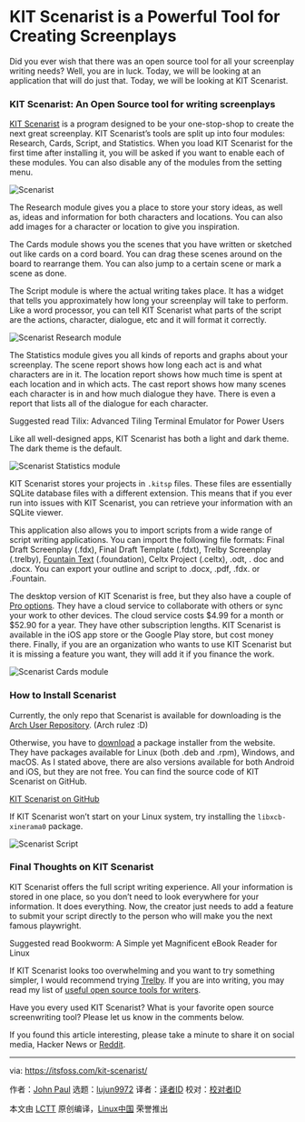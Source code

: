 [#]: collector: (lujun9972)
[#]: translator: ( )
[#]: reviewer: ( )
[#]: publisher: ( )
[#]: url: ( )
[#]: subject: (KIT Scenarist is a Powerful Tool for Creating Screenplays)
[#]: via: (https://itsfoss.com/kit-scenarist/)
[#]: author: (John Paul https://itsfoss.com/author/john/)

KIT Scenarist is a Powerful Tool for Creating Screenplays
======

Did you ever wish that there was an open source tool for all your screenplay writing needs? Well, you are in luck. Today, we will be looking at an application that will do just that. Today, we will be looking at KIT Scenarist.

### KIT Scenarist: An Open Source tool for writing screenplays

[KIT Scenarist][1] is a program designed to be your one-stop-shop to create the next great screenplay. KIT Scenarist’s tools are split up into four modules: Research, Cards, Script, and Statistics. When you load KIT Scenarist for the first time after installing it, you will be asked if you want to enable each of these modules. You can also disable any of the modules from the setting menu.

![Scenarist][2]

The Research module gives you a place to store your story ideas, as well as, ideas and information for both characters and locations. You can also add images for a character or location to give you inspiration.

The Cards module shows you the scenes that you have written or sketched out like cards on a cord board. You can drag these scenes around on the board to rearrange them. You can also jump to a certain scene or mark a scene as done.

The Script module is where the actual writing takes place. It has a widget that tells you approximately how long your screenplay will take to perform. Like a word processor, you can tell KIT Scenarist what parts of the script are the actions, character, dialogue, etc and it will format it correctly.

![Scenarist Research module][3]

The Statistics module gives you all kinds of reports and graphs about your screenplay. The scene report shows how long each act is and what characters are in it. The location report shows how much time is spent at each location and in which acts. The cast report shows how many scenes each character is in and how much dialogue they have. There is even a report that lists all of the dialogue for each character.

[][4]

Suggested read Tilix: Advanced Tiling Terminal Emulator for Power Users

Like all well-designed apps, KIT Scenarist has both a light and dark theme. The dark theme is the default.

![Scenarist Statistics module][5]

KIT Scenarist stores your projects in `.kitsp` files. These files are essentially SQLite database files with a different extension. This means that if you ever run into issues with KIT Scenarist, you can retrieve your information with an SQLite viewer.

This application also allows you to import scripts from a wide range of script writing applications. You can import the following file formats: Final Draft Screenplay (.fdx), Final Draft Template (.fdxt), Trelby Screenplay (.trelby), [Fountain Text][6] (.foundation), Celtx Project (.celtx), .odt, . doc and .docx. You can export your outline and script to .docx, .pdf, .fdx. or .Fountain.

The desktop version of KIT Scenarist is free, but they also have a couple of [Pro options][7]. They have a cloud service to collaborate with others or sync your work to other devices. The cloud service costs $4.99 for a month or $52.90 for a year. They have other subscription lengths. KIT Scenarist is available in the iOS app store or the Google Play store, but cost money there. Finally, if you are an organization who wants to use KIT Scenarist but it is missing a feature you want, they will add it if you finance the work.

![Scenarist Cards module][8]

### How to Install Scenarist

Currently, the only repo that Scenarist is available for downloading is the [Arch User Repository][9]. (Arch rulez :D)

Otherwise, you have to [download][10] a package installer from the website. They have packages available for Linux (both .deb and .rpm), Windows, and macOS. As I stated above, there are also versions available for both Android and iOS, but they are not free. You can find the source code of KIT Scenarist on GitHub.

[KIT Scenarist on GitHub][11]

If KIT Scenarist won’t start on your Linux system, try installing the `libxcb-xinerama0` package.

![Scenarist Script][12]

### Final Thoughts on KIT Scenarist

KIT Scenarist offers the full script writing experience. All your information is stored in one place, so you don’t need to look everywhere for your information. It does everything. Now, the creator just needs to add a feature to submit your script directly to the person who will make you the next famous playwright.

[][13]

Suggested read Bookworm: A Simple yet Magnificent eBook Reader for Linux

If KIT Scenarist looks too overwhelming and you want to try something simpler, I would recommend trying [Trelby][14]. If you are into writing, you may read my list of [useful open source tools for writers][15].

Have you every used KIT Scenarist? What is your favorite open source screenwriting tool? Please let us know in the comments below.

If you found this article interesting, please take a minute to share it on social media, Hacker News or [Reddit][16].

--------------------------------------------------------------------------------

via: https://itsfoss.com/kit-scenarist/

作者：[John Paul][a]
选题：[lujun9972][b]
译者：[译者ID](https://github.com/译者ID)
校对：[校对者ID](https://github.com/校对者ID)

本文由 [LCTT](https://github.com/LCTT/TranslateProject) 原创编译，[Linux中国](https://linux.cn/) 荣誉推出

[a]: https://itsfoss.com/author/john/
[b]: https://github.com/lujun9972
[1]: https://kitscenarist.ru/en/index.html
[2]: https://i2.wp.com/itsfoss.com/wp-content/uploads/2019/06/scenarist-about.png?fit=800%2C469&ssl=1
[3]: https://i2.wp.com/itsfoss.com/wp-content/uploads/2019/06/scenarist-research.png?fit=800%2C371&ssl=1
[4]: https://itsfoss.com/tilix-terminal-emulator/
[5]: https://i0.wp.com/itsfoss.com/wp-content/uploads/2019/06/scenarist-statistics.png?fit=800%2C467&ssl=1
[6]: https://www.fountain.io/
[7]: https://kitscenarist.ru/en/pricing.html
[8]: https://i1.wp.com/itsfoss.com/wp-content/uploads/2019/06/scenarist-cards.png?fit=800%2C470&ssl=1
[9]: https://aur.archlinux.org/packages/scenarist
[10]: https://kitscenarist.ru/en/download.html
[11]: https://github.com/dimkanovikov/kitscenarist
[12]: https://i0.wp.com/itsfoss.com/wp-content/uploads/2019/06/scenarist-script.png?fit=800%2C468&ssl=1
[13]: https://itsfoss.com/bookworm-ebook-reader-linux/
[14]: https://www.trelby.org/
[15]: https://itsfoss.com/open-source-tools-writers/
[16]: http://reddit.com/r/linuxusersgroup
